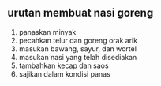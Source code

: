 ## urutan membuat nasi goreng

1. panaskan minyak
2. pecahkan telur dan goreng orak arik
3. masukan bawang, sayur, dan wortel
4. masukan nasi yang telah disediakan
5. tambahkan kecap dan saos
6. sajikan dalam kondisi panas
